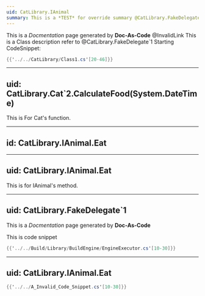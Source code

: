 ```yaml
---
uid: CatLibrary.IAnimal
summary: This is a *TEST* for override summary @CatLibrary.FakeDelegate`1
---
```

This is a *Docmentation* page generated by **Doc-As-Code** @InvalidLink
This is a Class description refer to @CatLibrary.FakeDelegate`1
Starting CodeSnippet:
```csharp
{{'../../CatLibrary/Class1.cs'[20-46]}}
```

---
uid: CatLibrary.Cat`2.CalculateFood(System.DateTime)
---
This is For Cat's function.

---
id: CatLibrary.IAnimal.Eat
---
---
uid: CatLibrary.IAnimal.Eat
---
This is for IAnimal's method.

---
uid: CatLibrary.FakeDelegate`1
---
This is a *Docmentation* page generated by **Doc-As-Code**

This is code snippet

```csharp
{{'../../Build/Library/BuildEngine/EngineExecutor.cs'[10-30]}}
```
---
uid: CatLibrary.IAnimal.Eat
---
```csharp
{{'../../A_Invalid_Code_Snippet.cs'[10-30]}}
```